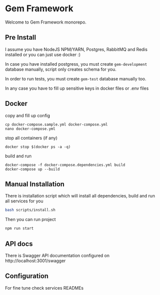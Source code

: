 # Gem Framework

Welcome to Gem Framework monorepo.


## Pre Install

I assume you have NodeJS NPM/YARN, Postgres, RabbitMQ and Redis installed
or you can just use docker :)

In case you have installed postgress, you must create `gem-development` database manually,
script only creates schema for you.

In order to run tests, you must create `gem-test` database manually too.

In any case you have to fill up sensitive keys in docker files or .env files

## Docker

copy and fill up config
```shell script
cp docker-compose.sample.yml docker-compose.yml
nano docker-compose.yml
```

stop all containers (if any)
```shell script
docker stop $(docker ps -a -q)
```

build and run
```shell script
docker-compose -f docker-compose.dependencies.yml build
docker-compose up --build
```

## Manual Installation

There is installation script which will install all dependencies, build and run all services for you

```bash
bash scripts/install.sh
```

Then you can run project

```bash
npm run start
```

## API docs

There is Swagger API documentation configured on http://localhost:3001/swagger

## Configuration

For fine tune check services READMEs

